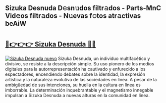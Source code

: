 ## Sizuka Desnuda D𝚎sn𝚞dos filtr𝚊dos - Parts-MnC Vid𝚎os filtr𝚊dos - N𝚞evas f𝚘tos atr𝚊ctivas beAiW

# <h2><a href="http://mb4v9l.tromn.icu/?c=Sizuka+Desnuda">🔗👉👉👉 Sizuka Desnuda 🔗🔗</a></h2>

[![Sizuka Desnuda nuevo](https://i.imgur.com/pEAQMta.gif)](http://mb4v9l.tromn.icu/?c=Sizuka+Desnuda)
Sizuka Desnuda, un individuo multifacético y divisivo, se resiste a la descripción simple. Su uso pionero de los medios digitales para la autorrepresentación ha cautivado y enfurecido a los espectadores, encendiendo debates sobre la identidad, la expresión artística y la naturaleza evolutiva de las sociedades en línea. A pesar de la ambigüedad de sus intenciones, su huella en la cultura en línea es imborrable. La determinación inquebrantable y el magnetismo innegable impulsan a Sizuka Desnuda a nuevas alturas en la comunidad en línea.
